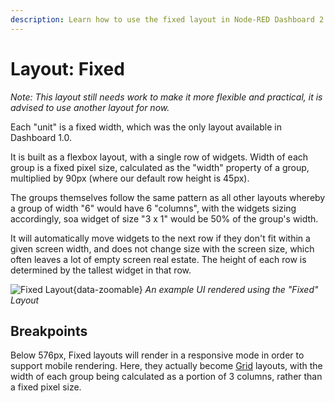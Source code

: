 ```yaml
---
description: Learn how to use the fixed layout in Node-RED Dashboard 2.0 for static, stable dashboard designs.
---
```


# Layout: Fixed

_Note: This layout still needs work to make it more flexible and practical, it is advised to use another layout for now._

Each "unit" is a fixed width, which was the only layout available in Dashboard 1.0. 

It is built as a flexbox layout, with a single row of widgets. Width of each group is a fixed pixel size, calculated as the "width" property of a group, multiplied by 90px (where our default row height is 45px).

The groups themselves follow the same pattern as all other layouts whereby a group of width "6" would have 6 "columns", with the widgets sizing accordingly, soa  widget of size "3 x 1" would be 50% of the group's width.

It will automatically move widgets to the next row if they don't fit within a given screen width, and does not change size with the screen size, which often leaves a lot of empty screen real estate. The height of each row is determined by the tallest widget in that row.

![Fixed Layout](../../assets/images/layout-eg-flex.png){data-zoomable}
*An example UI rendered using the "Fixed" Layout*

## Breakpoints

Below 576px, Fixed layouts will render in a responsive mode in order to support mobile rendering. Here, they actually become [Grid](./grid.md) layouts, with the width of each group being calculated as a portion of 3 columns, rather than a fixed pixel size.
